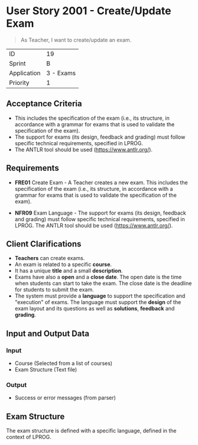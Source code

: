 # User Story 2001 - Create/Update Exam

> As Teacher, I want to create/update an exam.

|             |           |
| ----------- | --------- |
| ID          | 19        |
| Sprint      | B         |
| Application | 3 - Exams |
| Priority    | 1         |

## Acceptance Criteria

- This includes the specification of the exam (i.e., its structure, in accordance with a grammar for exams that is used to validate the specification of the exam).
- The support for exams (its design, feedback and grading) must follow specific technical requirements, specified in LPROG.
- The ANTLR tool should be used (<https://www.antlr.org/>).

## Requirements

- **FRE01** Create Exam - A Teacher creates a new exam. This includes the specification of the exam (i.e., its structure, in accordance with a grammar for exams that is used to validate the specification of the exam).

- **NFR09** Exam Language - The support for exams (its design, feedback and grading) must follow specific technical requirements, specified in LPROG. The ANTLR tool should be used (<https://www.antlr.org/>).

## Client Clarifications

- **Teachers** can create exams.
- An exam is related to a specific **course**.
- It has a unique **title** and a small **description**.
- Exams have also a **open** and a **close date**. The open date is the time when students can start to take the exam. The close date is the deadline for students to submit the exam.
- The system must provide a **language** to support the specification and "execution" of exams. The language must support the **design** of the exam layout and its questions as well as **solutions**, **feedback** and **grading**.

## Input and Output Data

### Input

- Course (Selected from a list of courses)
- Exam Structure (Text file)

### Output

- Success or error messages (from parser)

## Exam Structure

The exam structure is defined with a specific language, defined in the context of LPROG.
